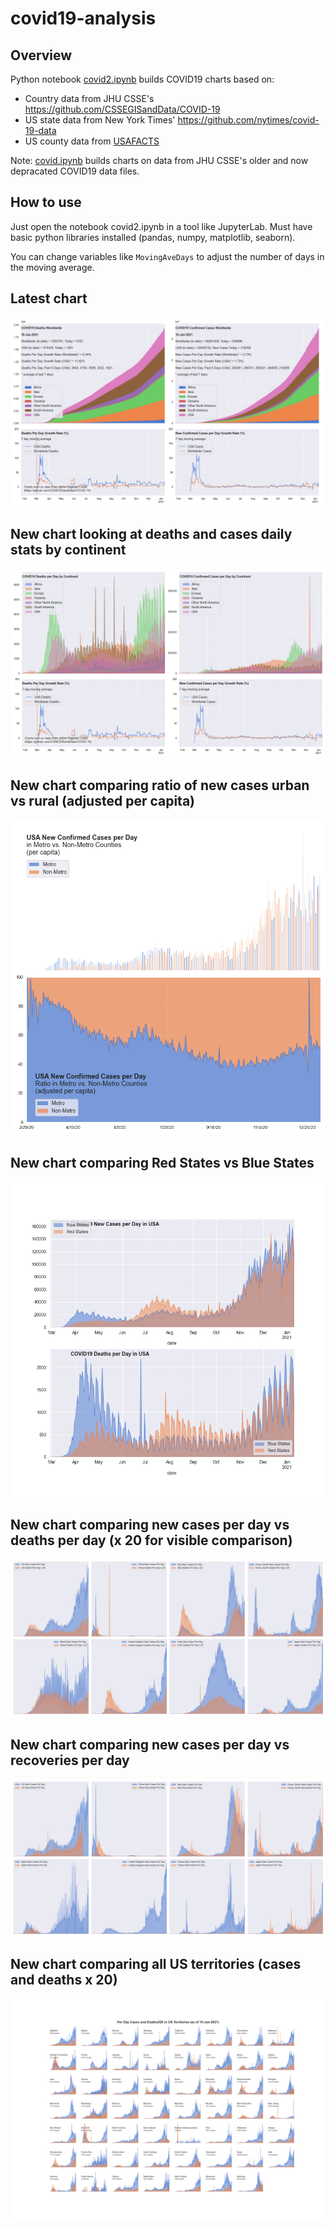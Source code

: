 # covid19-analysis

## Overview
Python notebook [covid2.ipynb](https://github.com/danlaw/covid19-analysis/blob/master/covid2.ipynb) builds COVID19 charts based on:
* Country data from JHU CSSE's https://github.com/CSSEGISandData/COVID-19
* US state data from New York Times' https://github.com/nytimes/covid-19-data
* US county data from [USAFACTS](https://usafacts.org/visualizations/coronavirus-covid-19-spread-map/)

Note: [covid.ipynb](https://github.com/danlaw/covid19-analysis/blob/master/covid.ipynb) builds charts on data from JHU CSSE's older and now depracated COVID19 data files.

## How to use
Just open the notebook covid2.ipynb in a tool like JupyterLab. Must have basic python libraries installed (pandas, numpy, matplotlib, seaborn).

You can change variables like ``MovingAveDays`` to adjust the number of days in the moving average.

## Latest chart
![Latest chart](charts/20210110-covid19-chart.png)

## New chart looking at deaths and cases daily stats by continent
![Comparison chart](charts/20210110-covid19-chart-perday.png)

## New chart comparing ratio of new cases urban vs rural (adjusted per capita)
![Urban rural per capita chart](charts/20210110-US-counties-urban-vs-rural-per-capita.png)

## New chart comparing Red States vs Blue States
![Red vs Blue chart](charts/20210110-compare-daily-red-vs-blue-states.png)

## New chart comparing new cases per day vs deaths per day (x 20 for visible comparison)
![Comparison chart](charts/20210110-comparison-chart.png)

## New chart comparing new cases per day vs recoveries per day
![Recovery chart](charts/20210110-comparison-recovery-chart.png)

## New chart comparing all US territories (cases and deaths x 20)
![Territories chart](charts/20210110-compare-US-territories.png)


